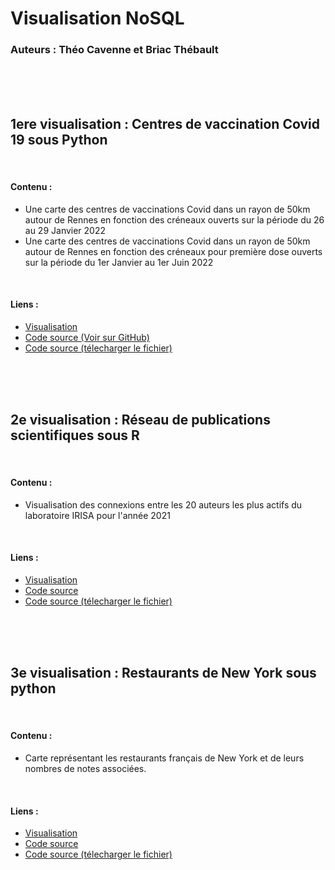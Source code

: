 <h1> Visualisation NoSQL </h1>
<h3> Auteurs : Théo Cavenne et Briac Thébault </h3>

<br/>
<br/>
<br/>

<h2> 1ere visualisation : Centres de vaccination Covid 19 sous Python </h2>
<br/>
<h4> Contenu : </h4>
<ul>
            <li>Une carte des centres de vaccinations Covid dans un rayon de 50km autour de Rennes en fonction des créneaux ouverts sur la période du 26 au 29 Janvier 2022</li>
            <li>Une carte des centres de vaccinations Covid dans un rayon de 50km autour de Rennes en fonction des créneaux pour première dose ouverts sur la période du 1er Janvier au 1er Juin 2022</li>
        </ul>
<br/>
<h4> Liens : </h4>
<ul>
            <li> <a href="/NoSQL/1_visu_covid.html" > Visualisation </a> </li>
            <li> <a href="https://github.com/bthebault35/NoSQL/blob/main/1_visu_covid.py"> Code source (Voir sur GitHub) </a></li>
            <li> <a href="/NoSQL/1_visu_covid.py"> Code source (télecharger le fichier) </a></li>
</ul>


<br/>
<br/>
<br/>


            
<h2> 2e visualisation : Réseau de publications scientifiques sous R </h2>
<br/>
<h4> Contenu : </h4>
<ul>
            <li> Visualisation des connexions entre les 20 auteurs les plus actifs du laboratoire IRISA pour l'année 2021</li>    
</ul>
<br/>
<h4> Liens : </h4>
<ul>
            <li> <a href="/NoSQL/2_reseau.html" > Visualisation </a> </li>
            <li> <a href="https://github.com/bthebault35/NoSQL/blob/main/2_reseau.rmd"> Code source </a></li>
            <li> <a href="/NoSQL/2_reseau.rmd"> Code source (télecharger le fichier) </a></li>
</ul>


<br/>
<br/>
<br/>



<h2> 3e visualisation : Restaurants de New York sous python</h2>
<br/>
<h4> Contenu : </h4>
<ul>
            <li> Carte représentant les restaurants français de New York et de leurs nombres de notes associées.</li>    
</ul>
<br/>
<h4> Liens : </h4>
<ul>
            <li> <a href="/NoSQL/3_visu_nyfood.html" > Visualisation </a> </li>
            <li> <a href="https://github.com/bthebault35/NoSQL/blob/main/3_visu_nyfood.py"> Code source </a></li>
            <li> <a href="/NoSQL/3_visu_nyfood.p"> Code source (télecharger le fichier) </a></li>
</ul>


